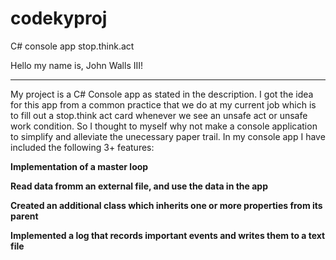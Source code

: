 # codekyproj
C# console app stop.think.act

Hello my name is, John Walls III!
***
My project is a C# Console app as stated in the description.  I got the idea for this app from a common practice
that we do at my current job which is to fill out a stop.think act card whenever we see an unsafe act or 
unsafe work condition.  So I thought to myself why not make a console application to simplify and
alleviate the unecessary paper trail.  In my console app I have included the following 3+ features:

**Implementation of a master loop**

**Read data fromm an external file, and use the data in the app**

**Created an additional class which inherits one or more properties from its parent**

**Implemented a log that records important events and writes them to a text file**